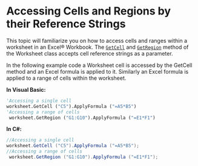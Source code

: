 ﻿<!--
|metadata|
{
    "fileName": "excelengine-accessing-cells-and-regions-by-their-reference-strings",
    "controlName": "Infragistics Excel Library",
    "tags": ["How Do I"]
}
|metadata|
-->

# Accessing Cells and Regions by their Reference Strings

This topic will familiarize you on how to access cells and ranges within a worksheet in an Excel® Workbook. The [`GetCell`](Infragistics.Web.Mvc.Documents.Excel~Infragistics.Documents.Excel.Worksheet~GetCell.html "Link to the Web API Reference Guide to the GetCell member.") and [`GetRegion`](Infragistics.Web.Mvc.Documents.Excel~Infragistics.Documents.Excel.Worksheet~GetRegion.html "Link to the Web API Reference Guide to the GetRegion member.") method of the Worksheet class accepts cell reference strings as a parameter.

In the following example code a Worksheet cell is accessed by the GetCell method and an Excel formula is applied to it. Similarly an Excel formula is applied to a range of cells within the worksheet.

**In Visual Basic:**


```vb
'Accessing a single cell
worksheet.GetCell ("C5").ApplyFormula ("=A5*B5")
'Accessing a range of cells
 worksheet.GetRegion ("G1:G10").ApplyFormula ("=E1*F1")
```

**In C#:**


```csharp
//Accessing a single cell
worksheet.GetCell ("C5").ApplyFormula ("=A5*B5");
//Accessing a range of cells
 worksheet.GetRegion ("G1:G10").ApplyFormula ("=E1*F1");
```

 

 


